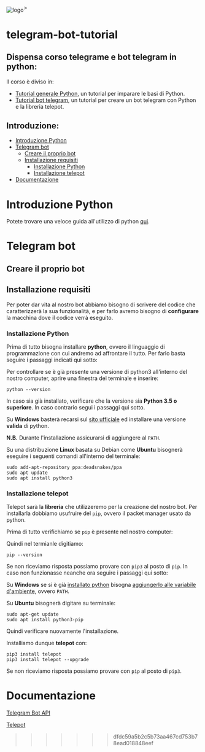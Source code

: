 <img src="https://www.itiszuccante.edu.it/sites/default/files/logozuccante.jpg" alt="logo" align="middle">></img>

# telegram-bot-tutorial

## Dispensa corso telegrame e bot telegram in python:
Il corso è diviso in:
- [Tutorial generale Python](./Tutorial_Python/README.md), un tutorial per imparare le basi di Python.
- [Tutorial bot telegram](./Tutorial_BotTelegram/README.md), un tutorial per creare un bot telegram con Python e la libreria telepot.


## Introduzione:
- [Introduzione Python](#Introduzione-Python)
- [Telegram bot](#Telegram-bot)
    - [Creare il proprio bot](#Creare-il-proprio-bot)
    - [Installazione requisiti](#Installazione-requisiti)
        - [Installazione Python](#Installazione-Python)
        - [Installazione telepot](#Installazione-telepot)
- [Documentazione](#Documentazione)

# Introduzione Python

Potete trovare una veloce guida all'utilizzo di python [qui](Tutorial_Python/README.md).

# Telegram bot

## Creare il proprio bot

## Installazione requisiti

Per poter dar vita al nostro bot abbiamo bisogno di scrivere del codice che caratterizzerà la sua funzionalità, e per farlo
avremo bisogno di **configurare** la macchina dove il codice verrà eseguito.

### Installazione Python

Prima di tutto bisogna installare **python**, ovvero il linguaggio di programmazione con cui andremo ad affrontare il tutto.
Per farlo basta seguire i passaggi indicati qui sotto:

Per controllare se è già presente una versione di python3 all'interno del nostro computer, aprire una finestra del terminale e inserire:
```
python --version
```
In caso sia già installato, verificare che la versione sia **Python 3.5 o superiore**. In caso contrario segui i passaggi qui sotto.

Su **Windows** basterà recarsi sul [sito ufficiale](https://www.python.org/ftp/python/3.10.0/python-3.10.0-amd64.exe) ed installare una versione **valida** di python.

**N.B.** Durante l'installazione assicurarsi di aggiungere al `PATH`.

Su una distribuzione **Linux** basata su Debian come **Ubuntu** bisognerà eseguire i seguenti comandi all'interno del terminale:
```
sudo add-apt-repository ppa:deadsnakes/ppa
sudo apt update
sudo apt install python3
```

### Installazione telepot

Telepot sarà la **libreria** che utilizzeremo per la creazione del nostro bot.
Per installarla dobbiamo usufruire del `pip`, ovvero il packet manager usato da python.

Prima di tutto verifichiamo se `pip` è presente nel nostro computer:

Quindi nel termianle digitiamo:
```
pip --version
```
Se non riceviamo risposta possiamo provare con `pip3` al posto di `pip`.
In caso non funzionasse neanche ora seguire i passaggi qui sotto:

Su **Windows** se si è già [installato python](#Installare-Python) bisogna [aggiungerlo alle variabile d'ambiente](https://www.tecnobabele.com/come-aggiungere-python-alla-variabile-path-di-windows/2020-10-14/), ovvero `PATH`.

Su **Ubuntu** bisognerà digitare su terminale:
```
sudo apt-get update
sudo apt install python3-pip
```

Quindi verificare nuovamente l'installazione.

Installiamo dunque **telepot** con:
```
pip3 install telepot
pip3 install telepot --upgrade
```
Se non riceviamo risposta possiamo provare con `pip` al posto di `pip3`.

# Documentazione

[Telegram Bot API](https://core.telegram.org/api)

[Telepot](https://telepot.readthedocs.io/en/latest/reference.html)

>>>>>>> dfdc59a5b2c5b73aa467cd753b78ead018848eef
